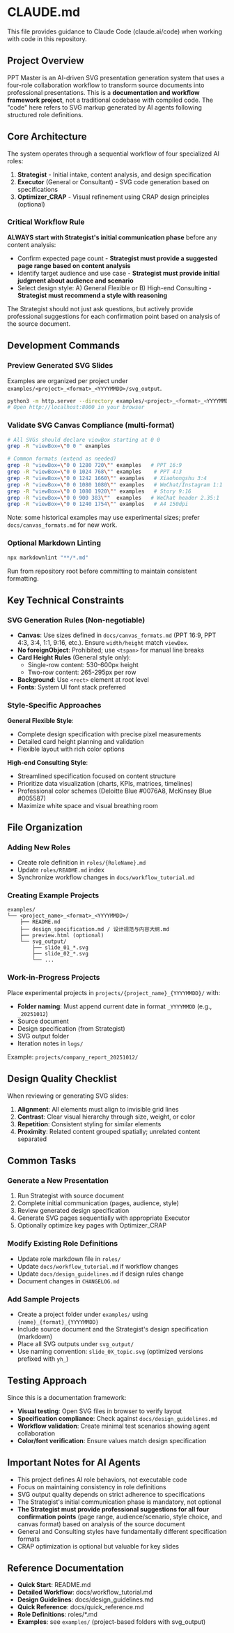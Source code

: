 # CLAUDE.md

This file provides guidance to Claude Code (claude.ai/code) when working with code in this repository.

## Project Overview

PPT Master is an AI-driven SVG presentation generation system that uses a four-role collaboration workflow to transform source documents into professional presentations. This is a **documentation and workflow framework project**, not a traditional codebase with compiled code. The "code" here refers to SVG markup generated by AI agents following structured role definitions.

## Core Architecture

The system operates through a sequential workflow of four specialized AI roles:

1. **Strategist** - Initial intake, content analysis, and design specification
2. **Executor** (General or Consultant) - SVG code generation based on specifications
3. **Optimizer_CRAP** - Visual refinement using CRAP design principles (optional)

### Critical Workflow Rule

**ALWAYS start with Strategist's initial communication phase** before any content analysis:
- Confirm expected page count - **Strategist must provide a suggested page range based on content analysis**
- Identify target audience and use case - **Strategist must provide initial judgment about audience and scenario**
- Select design style: A) General Flexible or B) High-end Consulting - **Strategist must recommend a style with reasoning**

The Strategist should not just ask questions, but actively provide professional suggestions for each confirmation point based on analysis of the source document.

## Development Commands

### Preview Generated SVG Slides
Examples are organized per project under `examples/<project>_<format>_<YYYYMMDD>/svg_output`.

```bash
python3 -m http.server --directory examples/<project>_<format>_<YYYYMMDD>/svg_output 8000
# Open http://localhost:8000 in your browser
```

### Validate SVG Canvas Compliance (multi-format)
```bash
# All SVGs should declare viewBox starting at 0 0
grep -R "viewBox=\"0 0 " examples

# Common formats (extend as needed)
grep -R "viewBox=\"0 0 1280 720\"" examples   # PPT 16:9
grep -R "viewBox=\"0 0 1024 768\"" examples    # PPT 4:3
grep -R "viewBox=\"0 0 1242 1660\"" examples   # Xiaohongshu 3:4
grep -R "viewBox=\"0 0 1080 1080\"" examples   # WeChat/Instagram 1:1
grep -R "viewBox=\"0 0 1080 1920\"" examples   # Story 9:16
grep -R "viewBox=\"0 0 900 383\""  examples   # WeChat header 2.35:1
grep -R "viewBox=\"0 0 1240 1754\"" examples   # A4 150dpi
```
Note: some historical examples may use experimental sizes; prefer `docs/canvas_formats.md` for new work.

### Optional Markdown Linting
```bash
npx markdownlint "**/*.md"
```
Run from repository root before committing to maintain consistent formatting.

## Key Technical Constraints

### SVG Generation Rules (Non-negotiable)
- **Canvas**: Use sizes defined in `docs/canvas_formats.md` (PPT 16:9, PPT 4:3, 3:4, 1:1, 9:16, etc.). Ensure `width/height` match `viewBox`.
- **No foreignObject**: Prohibited; use `<tspan>` for manual line breaks
- **Card Height Rules** (General style only):
  - Single-row content: 530-600px height
  - Two-row content: 265-295px per row
- **Background**: Use `<rect>` element at root level
- **Fonts**: System UI font stack preferred

### Style-Specific Approaches

**General Flexible Style**:
- Complete design specification with precise pixel measurements
- Detailed card height planning and validation
- Flexible layout with rich color options

**High-end Consulting Style**:
- Streamlined specification focused on content structure
- Prioritize data visualization (charts, KPIs, matrices, timelines)
- Professional color schemes (Deloitte Blue #0076A8, McKinsey Blue #005587)
- Maximize white space and visual breathing room

## File Organization

### Adding New Roles
- Create role definition in `roles/{RoleName}.md`
- Update `roles/README.md` index
- Synchronize workflow changes in `docs/workflow_tutorial.md`

### Creating Example Projects
```
examples/
└── <project_name>_<format>_<YYYYMMDD>/
    ├── README.md
    ├── design_specification.md / 设计规范与内容大纲.md
    ├── preview.html (optional)
    └── svg_output/
        ├── slide_01_*.svg
        ├── slide_02_*.svg
        └── ...
```

### Work-in-Progress Projects
Place experimental projects in `projects/{project_name}_{YYYYMMDD}/` with:
- **Folder naming**: Must append current date in format `_YYYYMMDD` (e.g., `_20251012`)
- Source document
- Design specification (from Strategist)
- SVG output folder
- Iteration notes in `logs/`

Example: `projects/company_report_20251012/`

## Design Quality Checklist

When reviewing or generating SVG slides:

1. **Alignment**: All elements must align to invisible grid lines
2. **Contrast**: Clear visual hierarchy through size, weight, or color
3. **Repetition**: Consistent styling for similar elements
4. **Proximity**: Related content grouped spatially; unrelated content separated

## Common Tasks

### Generate a New Presentation
1. Run Strategist with source document
2. Complete initial communication (pages, audience, style)
3. Review generated design specification
4. Generate SVG pages sequentially with appropriate Executor
5. Optionally optimize key pages with Optimizer_CRAP

### Modify Existing Role Definitions
- Update role markdown file in `roles/`
- Update `docs/workflow_tutorial.md` if workflow changes
- Update `docs/design_guidelines.md` if design rules change
- Document changes in `CHANGELOG.md`

### Add Sample Projects
- Create a project folder under `examples/` using `{name}_{format}_{YYYYMMDD}`
- Include source document and the Strategist's design specification (markdown)
- Place all SVG outputs under `svg_output/`
- Use naming convention: `slide_0X_topic.svg` (optimized versions prefixed with `yh_`)

## Testing Approach

Since this is a documentation framework:
- **Visual testing**: Open SVG files in browser to verify layout
- **Specification compliance**: Check against `docs/design_guidelines.md`
- **Workflow validation**: Create minimal test scenarios showing agent collaboration
- **Color/font verification**: Ensure values match design specification

## Important Notes for AI Agents

- This project defines AI role behaviors, not executable code
- Focus on maintaining consistency in role definitions
- SVG output quality depends on strict adherence to specifications
- The Strategist's initial communication phase is mandatory, not optional
- **The Strategist must provide professional suggestions for all four confirmation points** (page range, audience/scenario, style choice, and canvas format) based on analysis of the source document
- General and Consulting styles have fundamentally different specification formats
- CRAP optimization is optional but valuable for key slides

## Reference Documentation

- **Quick Start**: README.md
- **Detailed Workflow**: docs/workflow_tutorial.md
- **Design Guidelines**: docs/design_guidelines.md
- **Quick Reference**: docs/quick_reference.md
- **Role Definitions**: roles/*.md
- **Examples**: see `examples/` (project-based folders with svg_output)
